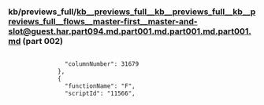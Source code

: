 ### kb/previews_full/kb__previews_full__kb__previews_full__kb__previews_full__flows__master-first__master-and-slot@guest.har.part094.md.part001.md.part001.md.part001.md (part 002)

```md

                "columnNumber": 31679
              },
              {
                "functionName": "F",
                "scriptId": "11566",
           
```

```
